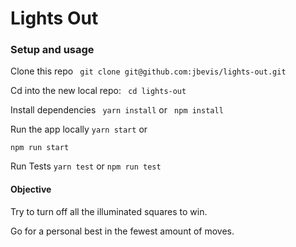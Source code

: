 # Lights Out

### Setup and usage
Clone this repo 
``` git clone git@github.com:jbevis/lights-out.git```

Cd into the new local repo:
``` cd lights-out```

Install dependencies
``` yarn install```
or
``` npm install```

Run the app locally
```yarn start```
or

```npm run start```

Run Tests
```yarn test```
or
```npm run test```

#### Objective

Try to turn off all the illuminated squares to win.

Go for a personal best in the fewest amount of moves.

